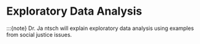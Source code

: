 # Exploratory Data Analysis
:::{note}
Dr. Ja ntsch will explain exploratory data analysis using examples from social justice issues.
